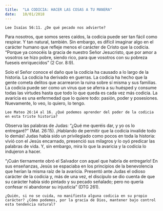 ```yaml
---
title:  "LA CODICIA: HACER LAS COSAS A TU MANERA"
date:   10/01/2018
---
```


`Lee Isaías 56:11. ¿De qué pecado nos advierte?`

Para nosotros, que somos seres caídos, la codicia puede ser tan fácil como respirar. Y tan natural, también. Sin embargo, es difícil imaginar algo en el carácter humano que refleje menos el carácter de Cristo que la codicia. “Porque ya conocéis la gracia de nuestro Señor Jesucristo, que por amor a vosotros se hizo pobre, siendo rico, para que vosotros con su pobreza fueseis enriquecidos” (2 Cor. 8:9). 

Solo el Señor conoce el daño que la codicia ha causado a lo largo de la historia. La codicia ha derivado en guerras. La codicia ha hecho que la gente cometa delitos que acarrearon la ruina sobre sí misma y sus familias. La codicia puede ser como un virus que se aferra a su huésped y consume todas las virtudes hasta que todo lo que queda es cada vez más codicia. La avaricia es una enfermedad que lo quiere todo: pasión, poder y posesiones. Nuevamente, lo veo, lo quiero, lo tengo. 

`Lee Mateo 26:14 al 16. ¿Qué podemos aprender del poder de la codicia en esta triste historia?`

Observa las palabras de Judas: “¿Qué me queréis dar, y yo os lo entregaré?” (Mat. 26:15). ¡Hablando de permitir que la codicia invalide todo lo demás! Judas había sido un privilegiado como pocos en toda la historia: vivió con el Jesús encarnado, presenció sus milagros y lo oyó predicar las palabras de vida. Y, sin embargo, mira lo que la avaricia y la codicia lo indujeron a hacer. 

“¡Cuán tiernamente obró el Salvador con aquel que habría de entregarlo! En sus enseñanzas, Jesús se espaciaba en los principios de la benevolencia que herían la misma raíz de la avaricia. Presentó ante Judas el odioso carácter de la codicia y, más de una vez, el discípulo se dio cuenta de que su carácter había sido pintado y su pecado señalado; pero no quería confesar ni abandonar su injusticia” (DTG 261). 

`¿Quién, si no se cuida, no manifiesta alguna codicia en su propio carácter? ¿Cómo podemos, por la gracia de Dios, mantener bajo control esta tendencia natural?` 